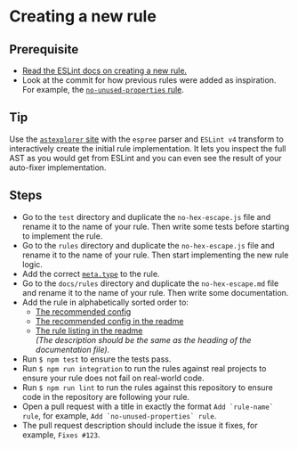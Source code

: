 # Creating a new rule

## Prerequisite

- [Read the ESLint docs on creating a new rule.](https://eslint.org/docs/developer-guide/working-with-rules)
- Look at the commit for how previous rules were added as inspiration. For example, the [`no-unused-properties` rule](https://github.com/sindresorhus/eslint-plugin-unicorn/commit/0179443f24326fb01342a0bf799f7ac66e0e2c23).


## Tip

Use the [`astexplorer` site](https://astexplorer.net) with the `espree` parser and `ESLint v4` transform to interactively create the initial rule implementation. It lets you inspect the full AST as you would get from ESLint and you can even see the result of your auto-fixer implementation.


## Steps

- Go to the `test` directory and duplicate the `no-hex-escape.js` file and rename it to the name of your rule. Then write some tests before starting to implement the rule.
- Go to the `rules` directory and duplicate the `no-hex-escape.js` file and rename it to the name of your rule. Then start implementing the new rule logic.
- Add the correct [`meta.type`](https://eslint.org/docs/developer-guide/working-with-rules#rule-basics) to the rule.
- Go to the `docs/rules` directory and duplicate the `no-hex-escape.md` file and rename it to the name of your rule. Then write some documentation.
- Add the rule in alphabetically sorted order to:
	- [The recommended config](https://github.com/sindresorhus/eslint-plugin-unicorn/blob/352ba4a0291f9210ca5c8e2e61c7e3ad14028e77/index.js#L19)
	- [The recommended config in the readme](https://github.com/sindresorhus/eslint-plugin-unicorn/blame/352ba4a0291f9210ca5c8e2e61c7e3ad14028e77/readme.md#L35)
	- [The rule listing in the readme](https://github.com/sindresorhus/eslint-plugin-unicorn/blame/352ba4a0291f9210ca5c8e2e61c7e3ad14028e77/readme.md#L77)<br>
	*(The description should be the same as the heading of the documentation file).*
- Run `$ npm test` to ensure the tests pass.
- Run `$ npm run integration` to run the rules against real projects to ensure your rule does not fail on real-world code.
- Run `$ npm run lint` to run the rules against this repository to ensure code in the repository are following your rule.
- Open a pull request with a title in exactly the format `` Add `rule-name` rule ``, for example, `` Add `no-unused-properties` rule ``.
- The pull request description should include the issue it fixes, for example, `Fixes #123`.
